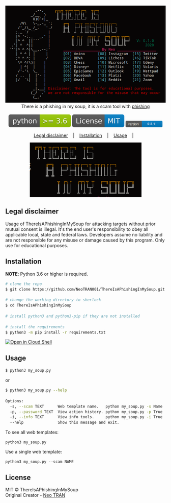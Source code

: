<p align=center>

  <img src="https://github.com/NeoTRAN001/ThereIsAPhishingInMySoup/blob/master/Data/img/logo.png"/>

  <br>
  <span>There is a phishing in my soup, it is a scam tool with <a href="https://github.com/NeoTRAN001/ThereIsAPhishingInMySoup">phishing</a></span>
  <br><br>
  <a target="_blank" href="https://www.python.org/downloads/" title="Python version"><img src="https://github.com/NeoTRAN001/ThereIsAPhishingInMySoup/blob/master/Data/img/python-_%3D_3.6-green.svg"></a>
  <a target="_blank" href="LICENSE" title="License: MIT"><img src="https://github.com/NeoTRAN001/ThereIsAPhishingInMySoup/blob/master/Data/img/License-MIT-blue.svg"></a>
  <a target="_blank" href="/"><img alt="docker image" src="https://github.com/NeoTRAN001/ThereIsAPhishingInMySoup/blob/master/Data/img/version.png"></a>
</p>

<p align="center">
  <a href="#legal-disclaimer">Legal disclaimer</a>
  &nbsp;&nbsp;&nbsp;|&nbsp;&nbsp;&nbsp;
  <a href="#installation">Installation</a>
  &nbsp;&nbsp;&nbsp;|&nbsp;&nbsp;&nbsp;
  <a href="#usage">Usage</a>
  &nbsp;&nbsp;&nbsp;|&nbsp;&nbsp;&nbsp;
</p>

<p align="center">
<a href="https://asciinema.org/a/223115">
<img src="https://github.com/NeoTRAN001/ThereIsAPhishingInMySoup/blob/master/Data/img/Title.png"/>
</a>
</p>

## Legal disclaimer

Usage of ThereIsAPhishingInMySoup for attacking targets without prior mutual consent is illegal. It's the end user's responsibility to obey all applicable local, state and federal laws. Developers assume no liability and are not responsible for any misuse or damage caused by this program. Only use for educational purposes.

## Installation

**NOTE**: Python 3.6 or higher is required.

```bash
# clone the repo
$ git clone https://github.com/NeoTRAN001/ThereIsAPhishingInMySoup.git

# change the working directory to sherlock
$ cd ThereIsAPhishingInMySoup

# install python3 and python3-pip if they are not installed

# install the requirements
$ python3 -m pip install -r requirements.txt
```

[![Open in Cloud Shell](https://gstatic.com/cloudssh/images/open-btn.png)](https://console.cloud.google.com/cloudshell/open?git_repo=https://github.com/NeoTRAN001/ThereIsAPhishingInMySoup&tutorial=README.md)

## Usage

```bash
$ python3 my_soup.py
```

or

```bash
$ python3 my_soup.py --help

Options:
  -s, --scam TEXT      Web template name.   python my_soup.py -s Name
  -p, --password TEXT  View action history. python my_soup.py -p True
  -i, --info TEXT      View info tools.     python my_soup.py -i True
  --help               Show this message and exit.

```

To see all web templates:
```
python3 my_soup.py
```

Use a single web template:
```
python3 my_soup.py --scam NAME 
```

## License

MIT © ThereIsAPhishingInMySoup<br/>
Original Creator - [Neo TRAN](https://github.com/NeoTRAN001)
